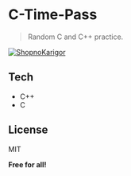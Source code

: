 # C-Time-Pass

> Random C and C++ practice.

[![ShopnoKarigor](https://ratul.info/images/project-icon.png)](https://ratul.info/)

## Tech
- C++
- C

## License

MIT

**Free for all!**

